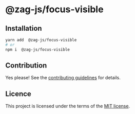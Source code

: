 # @zag-js/focus-visible

## Installation

```sh
yarn add  @zag-js/focus-visible
# or
npm i  @zag-js/focus-visible
```

## Contribution

Yes please! See the [contributing guidelines](https://github.com/chakra-ui/zag/blob/main/CONTRIBUTING.md) for details.

## Licence

This project is licensed under the terms of the [MIT license](https://github.com/chakra-ui/zag/blob/main/LICENSE).
